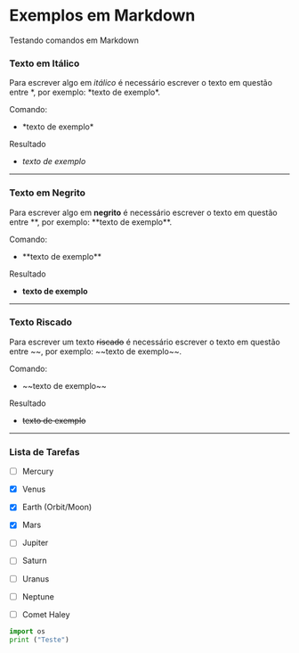 # Exemplos em Markdown
Testando comandos em Markdown

### Texto em Itálico
Para escrever algo em *itálico* é necessário escrever o texto em questão entre *, por exemplo: \*texto de exemplo\*.

Comando:

* \*texto de exemplo\*

Resultado

* *texto de exemplo*
<hr>

### Texto em Negrito
Para escrever algo em **negrito** é necessário escrever o texto em questão entre **, por exemplo: \*\*texto de exemplo\*\*.

Comando:

* \*\*texto de exemplo\*\*

Resultado

* **texto de exemplo**

<hr>

### Texto Riscado
Para escrever um texto ~~riscado~~ é necessário escrever o texto em questão entre \~~, por exemplo: \~~texto de exemplo\~~.

Comando:

* \~~texto de exemplo\~~

Resultado

* ~~texto de exemplo~~

<hr>

### Lista de Tarefas



- [ ] Mercury
- [x] Venus
- [x] Earth (Orbit/Moon)
- [x] Mars
- [ ] Jupiter
- [ ] Saturn
- [ ] Uranus
- [ ] Neptune
- [ ] Comet Haley





```python
import os
print ("Teste")
```
